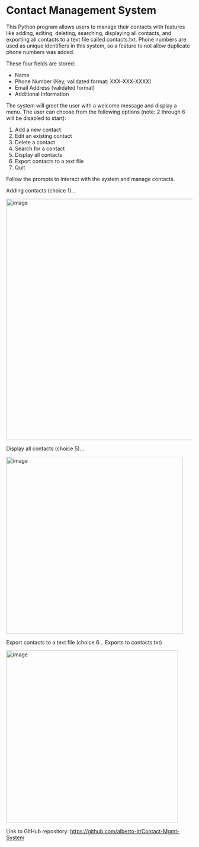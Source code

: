# Contact Management System

This Python program allows users to manage their contacts with features like adding, editing, deleting, searching, displaying all contacts, and exporting all contacts to a text file called contacts.txt. Phone numbers are used as unique identifiers in this system, so a feature to not allow duplicate phone numbers was added.

These four fields are stored:
 - Name
 - Phone Number (Key; validated format: XXX-XXX-XXXX)
 - Email Address (validated format)
 - Additional Information

The system will greet the user with a welcome message and display a menu.
The user can choose from the following options (note: 2 through 6 will be disabled to start):
1. Add a new contact
2. Edit an existing contact
3. Delete a contact 
4. Search for a contact 
5. Display all contacts 
6. Export contacts to a text file 
7. Quit

Follow the prompts to interact with the system and manage contacts.

Adding contacts (choice 1)...

<img width="650" alt="image" src="https://github.com/alberto-it/Contact-Mgmt-System/assets/56044114/8b63b436-0e0a-4f74-a70f-ef01522a38c6">

Display all contacts (choice 5)...

<img width="477" alt="image" src="https://github.com/alberto-it/Contact-Mgmt-System/assets/56044114/7b7ce298-09e8-406c-979c-fd4ef64896bc">

Export contacts to a text file (choice 6... Exports to contacts.txt)

<img width="464" alt="image" src="https://github.com/alberto-it/Contact-Mgmt-System/assets/56044114/18d6f7f5-93da-4ca4-96b7-55f6be076af3">

Link to GitHub repository: 
https://github.com/alberto-it/Contact-Mgmt-System

